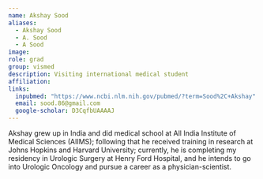 ```yaml
---
name: Akshay Sood
aliases:
  - Akshay Sood
  - A. Sood
  - A Sood
image: 
role: grad
group: vismed
description: Visiting international medical student
affiliation: 
links:
  inpubmed: "https://www.ncbi.nlm.nih.gov/pubmed/?term=Sood%2C+Akshay"
  email: sood.86@gmail.com
  google-scholar: D3CqfbUAAAAJ
---
```


Akshay grew up in India and did medical school at All India Institute of Medical Sciences (AIIMS); following that he received training in research at Johns Hopkins and Harvard University; currently, he is completing my residency in Urologic Surgery at Henry Ford Hospital, and he intends to go into Urologic Oncology and pursue a career as a physician-scientist.



